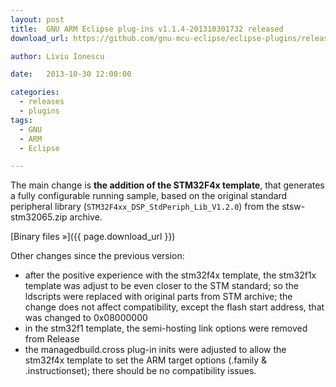 ```yaml
---
layout: post
title:  GNU ARM Eclipse plug-ins v1.1.4-201310301732 released
download_url: https://github.com/gnu-mcu-eclipse/eclipse-plugins/releases/tag/v1.1.4-201310301732

author: Liviu Ionescu

date:   2013-10-30 12:00:00

categories:
  - releases
  - plugins
tags:
  - GNU
  - ARM
  - Eclipse

---
```


The main change is **the addition of the STM32F4x template**, that generates a fully configurable running sample, based on the original standard peripheral library (`STM32F4xx_DSP_StdPeriph_Lib_V1.2.0`) from the stsw-stm32065.zip archive.

[Binary files »]({{ page.download_url }})

Other changes since the previous version:

* after the positive experience with the stm32f4x template, the stm32f1x template was adjust to be even closer to the STM standard; so the ldscripts were replaced with original parts from STM archive; the change does not affect compatibility, except the flash start address, that was changed to 0x08000000
* in the stm32f1 template, the semi-hosting link options were removed from Release
* the managedbuild.cross plug-in inits were adjusted to allow the stm32f4x template to set the ARM target options (.family & .instructionset); there should be no compatibility issues.
